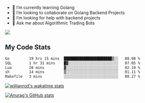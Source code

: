 
- 🌱 I’m currently learning Golang
- 👯 I’m looking to collaborate on Golang Backend Projects
- 🤔 I’m looking for help with backend projects
- 💬 Ask me about Algorithmic Trading Bots

![](https://github-profile-trophy.vercel.app/?username=kevinbarrero)

## My Code Stats

<!--START_SECTION:waka-->

```txt
Go         19 hrs 15 mins  ██████████████████████▒░░   88.98 %
SQL        1 hr 31 mins    █▓░░░░░░░░░░░░░░░░░░░░░░░   07.05 %
Lua        28 mins         ▓░░░░░░░░░░░░░░░░░░░░░░░░   02.19 %
sh         14 mins         ▒░░░░░░░░░░░░░░░░░░░░░░░░   01.11 %
Makefile   3 mins          ░░░░░░░░░░░░░░░░░░░░░░░░░   00.27 %
```

<!--END_SECTION:waka-->

[![willianrod's wakatime stats](https://github-readme-stats.vercel.app/api/wakatime?username=holdandup&layout=compact&theme=react&custom_title=Wakatime%20All%20Time%20Stats&langs_count=8)](https://github.com/anuraghazra/github-readme-stats)

[![Anurag's GitHub stats](https://github-readme-stats.vercel.app/api?username=Kevinbarrero)](https://github.com/anuraghazra/github-readme-stats)




